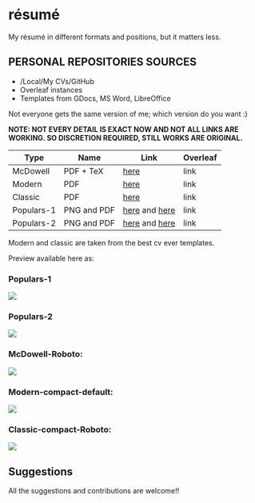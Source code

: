 # résumé
My résumé in different formats and positions, but it matters less.

## PERSONAL REPOSITORIES SOURCES

- /Local/My CVs/GitHub
- Overleaf instances
- Templates from GDocs, MS Word, LibreOffice

Not everyone gets the same version of me; which version do you want :)

**NOTE: NOT EVERY DETAIL IS EXACT NOW AND NOT ALL LINKS ARE WORKING. SO DISCRETION REQUIRED, STILL WORKS ARE ORIGINAL.**

Type | Name | Link | Overleaf |
-----|------|------|-----------|
McDowell | PDF + TeX | [here](https://github.com/jishanshaikh4/resume/blob/master/McDowell-CV/main.pdf) | link |
Modern | PDF | [here](https://www.github.com/jishanshaikh4/resume/blob/master/main.pdf) | link |
Classic | PDF | [here](https://github.com/jishanshaikh4/resume/blob/master/classic/main.pdf) | link |
Populars-1 | PNG and PDF | [here](https://github.com/jishanshaikh4/resume/blob/master/Populars/Jishan_Shaikh_CV-1.png) and [here](https://github.com/jishanshaikh4/resume/blob/master/Populars/Jishan_Shaikh_CV.pdf) | link |
Populars-2 | PNG and PDF | [here](https://github.com/jishanshaikh4/resume/blob/master/Populars/Jishan_Shaikh_CV-2-1.png) and [here](https://github.com/jishanshaikh4/resume/blob/master/Populars/Jishan_Shaikh_CV-2.pdf) | link |

Modern and classic are taken from the best cv ever templates.

Preview available here as:

### Populars-1
![](https://github.com/jishanshaikh4/resume/blob/master/Populars/Jishan_Shaikh_CV-1.png)

### Populars-2
![](https://github.com/jishanshaikh4/resume/blob/master/Populars/Jishan_Shaikh_CV-2-1.png)

### McDowell-Roboto:
![](https://github.com/jishanshaikh4/resume/blob/master/main-1.png)

### Modern-compact-default:
![](https://github.com/jishanshaikh4/resume/blob/master/main-modern.png)

### Classic-compact-Roboto:
![](https://github.com/jishanshaikh4/resume/blob/master/main-classsic.png)


## Suggestions

All the suggestions and contributions are welcome!!
